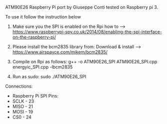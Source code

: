 ATM90E26 Raspberry Pi port by Giuseppe Conti tested on Raspberry pi 3.

To use it follow the instruction below

1) Make sure you the SPI is enabled on the Rpi 
	how to --> https://www.raspberrypi-spy.co.uk/2014/08/enabling-the-spi-interface-on-the-raspberry-pi/

2) Please install the bcm2835 library from:
	Download & install --> https://www.airspayce.com/mikem/bcm2835/

3) Compile on Rpi as follows:
	g++ -o ATM90E26_SPI ATM90E26_SPI.cpp energyic_SPI.cpp -lbcm2835
    
4) Run as sudo:
	sudo ./ATM90E26_SPI


Connections:

 * Raspberry Pi SPI Pins:
 * SCLK - 23
 * MISO - 21
 * MOSI - 19
 * CS0  - 24
 
